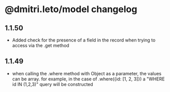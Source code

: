 # @dmitri.leto/model changelog
## 1.1.50
* Added check for the presence of a field in the record when trying to access via the .get method
## 1.1.49
* when calling the .where method with Object as a parameter, the values can be array. for example, in the case of .where({id: [1, 2, 3]}) a "WHERE id IN (1,2,3)" query will be constructed
